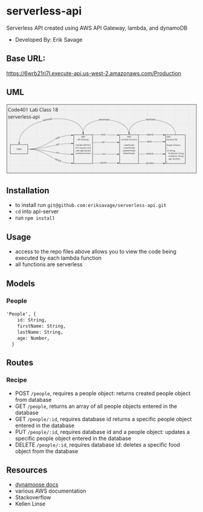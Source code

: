 # serverless-api
Serverless API created using AWS API Gateway, lambda, and dynamoDB

- Developed By: Erik Savage

## Base URL:
https://6wrb21ri7l.execute-api.us-west-2.amazonaws.com/Production

## UML
![Data Flow](/UML.png)

## Installation
- to install run `git@github.com:eriksavage/serverless-api.git`
- `cd` into api-server
- run `npm install`

## Usage
- access to the repo files above allows you to view the code being executed by each lambda function
- all functions are serverless

## Models

### People
```
'People', {
    id: String,
    firstName: String,
    lastName: String,
    age: Number,
  }
```

## Routes

### Recipe
-  POST `/people`, requires a people object: returns created people object from database
-  GET `/people`, returns an array of all people objects entered in the database
-  GET `/people/:id`, requires database id returns a specific people object entered in the database
-  PUT `/people/:id`, requires database id and a people object: updates a specific people object entered in the database
-  DELETE `/people/:id`, requires database id: deletes a specific food object from the database

## Resources
- [dynamoose docs](https://dynamoosejs.com/guide/Model)
- various AWS documentation
- Stackoverflow
- Kellen Linse